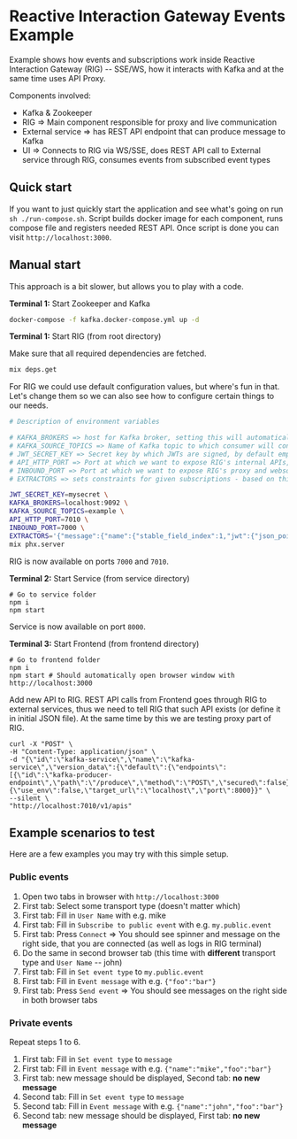 # Reactive Interaction Gateway Events Example

Example shows how events and subscriptions work inside Reactive Interaction Gateway (RIG) -- SSE/WS, how it interacts with Kafka and at the same time uses API Proxy.

Components involved:

- Kafka & Zookeeper
- RIG => Main component responsible for proxy and live communication
- External service => has REST API endpoint that can produce message to Kafka
- UI => Connects to RIG via WS/SSE, does REST API call to External service through RIG, consumes events from subscribed event types

## Quick start

If you want to just quickly start the application and see what's going on run `sh ./run-compose.sh`. Script builds docker image for each component, runs compose file and registers needed REST API. Once script is done you can visit `http://localhost:3000`.

## Manual start

This approach is a bit slower, but allows you to play with a code.

**Terminal 1:** Start Zookeeper and Kafka

```sh
docker-compose -f kafka.docker-compose.yml up -d
```

**Terminal 1:** Start RIG (from root directory)

Make sure that all required dependencies are fetched.

```sh
mix deps.get
```

For RIG we could use default configuration values, but where's fun in that. Let's change them so we can also see how to configure certain things to our needs.

```sh
# Description of environment variables

# KAFKA_BROKERS => host for Kafka broker, setting this will automatically turn on Kafka handlers in RIG
# KAFKA_SOURCE_TOPICS => Name of Kafka topic to which consumer will connect, by default rig
# JWT_SECRET_KEY => Secret key by which JWTs are signed, by default empty string
# API_HTTP_PORT => Port at which we want to expose RIG's internal APIs, by default 4010
# INBOUND_PORT => Port at which we want to expose RIG's proxy and websocket/sse communication, by default 4000
# EXTRACTORS => sets constraints for given subscriptions - based on this RIG can use private event communication and decide where to route events

JWT_SECRET_KEY=mysecret \
KAFKA_BROKERS=localhost:9092 \
KAFKA_SOURCE_TOPICS=example \
API_HTTP_PORT=7010 \
INBOUND_PORT=7000 \
EXTRACTORS='{"message":{"name":{"stable_field_index":1,"jwt":{"json_pointer":"/username"},"event":{"json_pointer":"/data/name"}}}}' \
mix phx.server
```

RIG is now available on ports `7000` and `7010`.

**Terminal 2:** Start Service (from service directory)

```
# Go to service folder
npm i
npm start
```

Service is now available on port `8000`.

**Terminal 3:** Start Frontend (from frontend directory)

```
# Go to frontend folder
npm i
npm start # Should automatically open browser window with http://localhost:3000
```

Add new API to RIG. REST API calls from Frontend goes through RIG to external services, thus we need to tell RIG that such API exists (or define it in initial JSON file). At the same time by this we are testing proxy part of RIG.

```
curl -X "POST" \
-H "Content-Type: application/json" \
-d "{\"id\":\"kafka-service\",\"name\":\"kafka-service\",\"version_data\":{\"default\":{\"endpoints\":[{\"id\":\"kafka-producer-endpoint\",\"path\":\"/produce\",\"method\":\"POST\",\"secured\":false}]}},\"proxy\":{\"use_env\":false,\"target_url\":\"localhost\",\"port\":8000}}" \
--silent \
"http://localhost:7010/v1/apis"
```

## Example scenarios to test

Here are a few examples you may try with this simple setup.

### Public events

1. Open two tabs in browser with `http://localhost:3000`
1. First tab: Select some transport type (doesn't matter which)
1. First tab: Fill in `User Name` with e.g. mike
1. First tab: Fill in `Subscribe to public event` with e.g. `my.public.event`
1. First tab: Press `Connect` => You should see spinner and message on the right side, that you are connected (as well as logs in RIG terminal)
1. Do the same in second browser tab (this time with **different** transport type and `User Name` -- john)
1. First tab: Fill in `Set event type` to `my.public.event`
1. First tab: Fill in `Event message` with e.g. `{"foo":"bar"}`
1. First tab: Press `Send event` => You should see messages on the right side in both browser tabs

### Private events

Repeat steps 1 to 6.

1. First tab: Fill in `Set event type` to `message`
1. First tab: Fill in `Event message` with e.g. `{"name":"mike","foo":"bar"}`
1. First tab: new message should be displayed, Second tab: **no new message**
1. Second tab: Fill in `Set event type` to `message`
1. Second tab: Fill in `Event message` with e.g. `{"name":"john","foo":"bar"}`
1. Second tab: new message should be displayed, First tab: **no new message**
